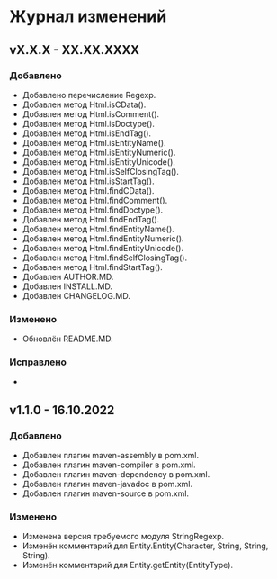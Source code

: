 # Журнал изменений

## vX.X.X - XX.XX.XXXX

### Добавлено
* Добавлено перечисление Regexp.
* Добавлен метод Html.isCData().
* Добавлен метод Html.isComment().
* Добавлен метод Html.isDoctype().
* Добавлен метод Html.isEndTag().
* Добавлен метод Html.isEntityName().
* Добавлен метод Html.isEntityNumeric().
* Добавлен метод Html.isEntityUnicode().
* Добавлен метод Html.isSelfClosingTag().
* Добавлен метод Html.isStartTag().
* Добавлен метод Html.findCData().
* Добавлен метод Html.findComment().
* Добавлен метод Html.findDoctype().
* Добавлен метод Html.findEndTag().
* Добавлен метод Html.findEntityName().
* Добавлен метод Html.findEntityNumeric().
* Добавлен метод Html.findEntityUnicode().
* Добавлен метод Html.findSelfClosingTag().
* Добавлен метод Html.findStartTag().
* Добавлен AUTHOR.MD.
* Добавлен INSTALL.MD.
* Добавлен CHANGELOG.MD.

### Изменено
* Обновлён README.MD.

### Исправлено
*

## v1.1.0 - 16.10.2022

### Добавлено
* Добавлен плагин maven-assembly в pom.xml.
* Добавлен плагин maven-compiler в pom.xml.
* Добавлен плагин maven-dependency в pom.xml.
* Добавлен плагин maven-javadoc в pom.xml.
* Добавлен плагин maven-source в pom.xml.

### Изменено
* Изменена версия требуемого модуля StringRegexp.
* Изменён комментарий для Entity.Entity(Character, String, String, String).
* Изменён комментарий для Entity.getEntity(EntityType).
